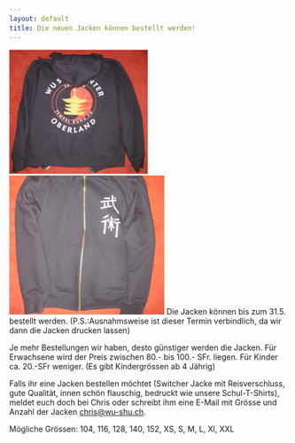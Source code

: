 ```yaml
---
layout: default
title: Die neuen Jacken können bestellt werden!
---
```


<img class="ifloat-left" src="/images/pullover/wu-shu-pullover-rueckseite.jpg" alt="Wu Shu Pullover" width="250px">
<img class="ifloat-right" src="/images/pullover/wu-shu-pullover-vorderseite.jpg" alt="Wu Shu Pullover" width="280px">
Die Jacken können bis zum 31.5. bestellt werden.  (P.S.:Ausnahmsweise ist dieser Termin verbindlich, da wir dann die Jacken drucken lassen)

Je mehr Bestellungen wir haben, desto günstiger werden die Jacken. Für Erwachsene wird der Preis zwischen 80.- bis 100.- SFr. liegen. Für Kinder ca. 20.-SFr weniger. (Es gibt Kindergrössen ab 4 Jährig)

Falls ihr eine Jacken bestellen möchtet (Switcher Jacke mit Reisverschluss, gute Qualität, innen schön flauschig, bedruckt wie unsere Schul-T-Shirts), meldet euch doch bei Chris oder schreibt ihm eine E-Mail mit Grösse und Anzahl der Jacken <a href=mailto:chris@wu-shu.ch>chris@wu-shu.ch</a>.

Mögliche Grössen: 104, 116, 128, 140, 152, XS, S, M, L, Xl, XXL